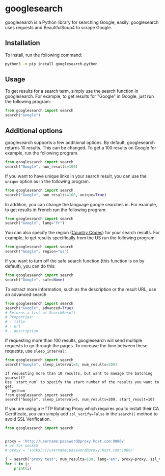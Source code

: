# googlesearch
googlesearch is a Python library for searching Google, easily. googlesearch uses requests and BeautifulSoup4 to scrape Google. 

## Installation
To install, run the following command:
```bash
python3 -m pip install googlesearch-python
```

## Usage
To get results for a search term, simply use the search function in googlesearch. For example, to get results for "Google" in Google, just run the following program:
```python
from googlesearch import search
search("Google")
```

## Additional options
googlesearch supports a few additional options. By default, googlesearch returns 10 results. This can be changed. To get a 100 results on Google for example, run the following program.
```python
from googlesearch import search
search("Google", num_results=100)
```
If you want to have unique links in your search result, you can use the `unique` option as in the following program.
```python
from googlesearch import search
search("Google", num_results=100, unique=True)
```
In addition, you can change the language google searches in. For example, to get results in French run the following program:
```python
from googlesearch import search
search("Google", lang="fr")
```
You can also specify the region ([Country Codes](https://developers.google.com/custom-search/docs/json_api_reference#countryCodes)) for your search results. For example, to get results specifically from the US run the following program:
```python
from googlesearch import search
search("Google", region="us")
```
If you want to turn off the safe search function (this function is on by default), you can do this:
```python
from googlesearch import search
search("Google", safe=None)
```
To extract more information, such as the description or the result URL, use an advanced search:
```python
from googlesearch import search
search("Google", advanced=True)
# Returns a list of SearchResult
# Properties:
# - title
# - url
# - description
```
If requesting more than 100 results, googlesearch will send multiple requests to go through the pages. To increase the time between these requests, use `sleep_interval`:
```python
from googlesearch import search
search("Google", sleep_interval=5, num_results=200)
```

```
If requesting more than 10 results, but want to manage the batching yourself? 
Use `start_num` to specify the start number of the results you want to get:
```python
from googlesearch import search
search("Google", sleep_interval=5, num_results=200, start_result=10)
```

If you are using a HTTP Rotating Proxy which requires you to install their CA Certificate, you can simply add `ssl_verify=False` in the `search()` method to avoid SSL Verification.
```python
from googlesearch import search


proxy = 'http://username:password@proxy.host.com:8080/'
# or for socks5
# proxy = 'socks5://username:password@proxy.host.com:1080/'

j = search("proxy test", num_results=100, lang="en", proxy=proxy, ssl_verify=False)
for i in j:
    print(i)
```
